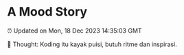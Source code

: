 # A Mood Story

⏰ Updated on Mon, 18 Dec 2023 14:35:03 GMT

💭 Thought: Koding itu kayak puisi, butuh ritme dan inspirasi.


